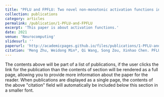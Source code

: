 ```yaml
---
title: "PFLU and FPFLU: Two novel non-monotonic activation functions in convolutional neural networks"
collection: publications
category: articles
permalink: /publication/1-PFLU-and-FPFLU
excerpt: 'This paper is about activation functions.'
date: 2021
venue: 'Neurocomputing'
slidesurl: ''
paperurl: 'http://academicpages.github.io/files/publications/1-PFLU-and-FPFLU-paper.pdf'
citation: 'Meng Zhu, Weidong Min*, Qi Wang, Song Zou, Xinhao Chen. PFLU and FPFLU: Two novel non-monotonic activation functions in convolutional neural networks. Neurocomputing, 2021, 429: 110-117. DOI: 10.1016/j.neucom.2020.11.068.'
---
```


The contents above will be part of a list of publications, if the user clicks the link for the publication than the contents of section will be rendered as a full page, allowing you to provide more information about the paper for the reader. When publications are displayed as a single page, the contents of the above "citation" field will automatically be included below this section in a smaller font.

